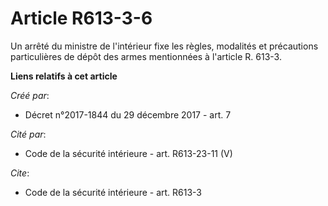 # Article R613-3-6

Un arrêté du ministre de l'intérieur fixe les règles, modalités et précautions particulières de dépôt des armes mentionnées à
l'article R. 613-3.

**Liens relatifs à cet article**

_Créé par_:

  - Décret n°2017-1844 du 29 décembre 2017 - art. 7

_Cité par_:

  - Code de la sécurité intérieure - art. R613-23-11 (V)

_Cite_:

  - Code de la sécurité intérieure - art. R613-3
